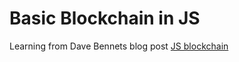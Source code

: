Basic Blockchain in JS
======================

Learning from Dave Bennets blog post [JS blockchain](https://www.davebennett.tech/javascript-blockchain/)
